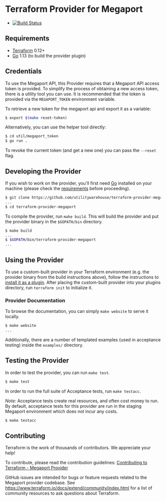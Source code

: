 # Terraform Provider for Megaport

- [![Build Status](https://travis-ci.org/utilitywarehouse/terraform-provider-megaport.svg?branch=master)](https://travis-ci.org/utilitywarehouse/terraform-provider-megaport)

## Requirements

- [Terraform](https://www.terraform.io/downloads.html) 0.12+
- [Go](https://golang.org/doc/install) 1.13 (to build the provider plugin)

## Credentials

To use the Megaport API, this Provider requires that a Megaport API access token
is provided. To simplify the process of obtaining a new access token, there is a
utility tool you can use. It is recommended that the token is provided via the
`MEGAPORT_TOKEN` environment variable.

To retrieve a new token for the megaport api and export it as a variable:
```sh
$ export $(make reset-token)
```

Alternatively, you can use the helper tool directly:
```sh
$ cd util/megaport_token
$ go run .
```
To revoke the current token (and get a new one) you can pass the `--reset` flag.


## Developing the Provider

If you wish to work on the provider, you'll first need
[Go](http://www.golang.org) installed on your machine (please check the
[requirements](#requirements) before proceeding).

```sh
$ git clone https://github.com/utilitywarehouse/terraform-provider-megaport.git
...
$ cd terraform-provider-megaport
```

To compile the provider, run `make build`. This will build the provider and put
the provider binary in the `$GOPATH/bin` directory.

```sh
$ make build
...
$ $GOPATH/bin/terraform-provider-megaport
...
```

## Using the Provider

To use a custom-built provider in your Terraform environment (e.g. the provider
binary from the build instructions above), follow the instructions to
[install it as a plugin](https://www.terraform.io/docs/plugins/basics.html#installing-plugins).
After placing the custom-built provider into your plugins directory,
run `terraform init` to initialize it.

### Provider Documentation

To browse the documentation, you can simply `make website` to serve it locally.

```sh
$ make website
...
```

Additionally, there are a number of templated examples (used in acceptance
testing) inside the `examples/` directory.

## Testing the Provider

In order to test the provider, you can run `make test`.

```sh
$ make test
```

In order to run the full suite of Acceptance tests, run `make testacc`.

*Note:* Acceptance tests create real resources, and often cost money to run. By
default, acceptance tests for this provider are run in the staging Megaport
environment which does not incur any costs.

```sh
$ make testacc
```

## Contributing

Terraform is the work of thousands of contributors. We appreciate your help!

To contribute, please read the contribution guidelines:
[Contributing to Terraform - Megaport Provider](.github/CONTRIBUTING.md)

GitHub issues are intended for bugs or feature requests related to the Megaport
provider codebase. See https://www.terraform.io/docs/extend/community/index.html
for a list of community resources to ask questions about Terraform.

